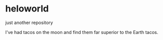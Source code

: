 # heloworld
just another repository

I've had tacos on the moon and find them far superior to the Earth tacos.
